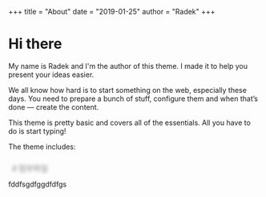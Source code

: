 +++
title = "About"
date = "2019-01-25"
author = "Radek"
+++

# Hi there

My name is Radek and I'm the author of this theme. I made it to help you present your ideas easier.

We all know how hard is to start something on the web, especially these days. You need to prepare a bunch of stuff, configure them and when that’s done — create the content.

This theme is pretty basic and covers all of the essentials. All you have to do is start typing!

The theme includes:


<iframe
       srcdoc="𝜃&nbsp;첨부파일"   
         style="filter: blur(3px);opacity: 50%;" 
   onload="this.removeAttribute('srcdoc')"      
   src="https://front.fileclip.cloud/iframe/link#33"
  frameborder="0"
  name="__link33"
  scrolling="no" 
  loading="lazy" 
  width="130" height="30"  
  data-iconsrc="" 
  data-btntext="" data-addbtntext=""
  data-btncss=""  data-bg=""

></iframe>
<!--  
  아래와 같이 버튼을 스타일이나 표시 언어에 따라 수정할 수 있습니다.
  width="130" height="40"  // 버튼 표시 크기에 맞게 수정하면됩니다.
  data-iconsrc="https://example/path/image.jpg" // 아이콘 이미지 주소를 지정하면 기본아이콘대신 표시됩니다. 
  data-btntext="Attachments"  // 기본값은 콘솔-프레임설정에서 버튼라벨로 지정한 값
  data-iconcss="" // 기본svg아이콘에 적용할 스타일임. 흰색아이콘은  color:white 를 지정하면됨.
  data-addbtntext="Enable Attachments"   //기본값은 "첨부생성"

  data-btncss="background:#333;padding:3px"  // 버튼에 적용할 css 
  data-bg="#333"   // iframe이 사용하는 배경색 기본값은 #fff                                                                                                                                                                                                                                                                     
-->
<script>
  window.addEventListener("message", function (e) {
    if (!e || !e.source || !e.data || !e.data.from == "ufiframe") return;
    if(!e|| !e.origin|| (e.origin!="https://front.fileclip.cloud" ) ) return ;
    const uf = e.data.uf;

    if (!uf|| uf!= 33 ) return;
    const iframe = document.querySelector('iframe[name="__link33"]');
    if (!iframe)
      return console.log("no frame found");

    if (e.data.echo && uf) {
      const ret = { ...e.data, ...iframe.dataset };
      ret.name = "ret";

      ret.host =
        document.querySelector('link[rel="canonical"]')?.href ||
        document.querySelector('meta[property="og:url"]')?.content ||
        location.href;
        /// ret.host 값을 기준으로 첨부폴더가 생성됩니다. 
        /// 하나의 posting에 여러개의 주소를 가지고 있다면 ret.host에는 대표url 하나만 입력되도록 수정해주세요.

       ret.hideCreateBtn  = location.href.indexOf("##")<0  ; 
       //   생성버튼을 가리는 조건입니다. 주소에 ## 를 붙이면 생성버튼이 표시됩니다. 
       //이와 별도로 shift 키를 누르면 생성버튼이  표시됩니다.
      ret.title = document.title;
     
      let evt;
      document.addEventListener('keydown',evt= (event) => {
      if (event.key === 'Shift') {
        ret.name="callback";
        ret.showbtn=1;
        document.removeEventListener('keydown',evt)
        e.source.postMessage(ret, e.origin);
      }
    });

      if (!document.startViewTransition) {
          e.source.postMessage(ret, e.origin);
     iframe.removeAttribute("style");
  

  } else {
     document.startViewTransition(()=>{
    e.source.postMessage(ret, e.origin);
        iframe.style.filter="";
        iframe.style.opacity="";
         
        iframe.removeAttribute("style");
       

    });
  }
    

    }
  });
</script>
fddfsgdfggdfdfgs
